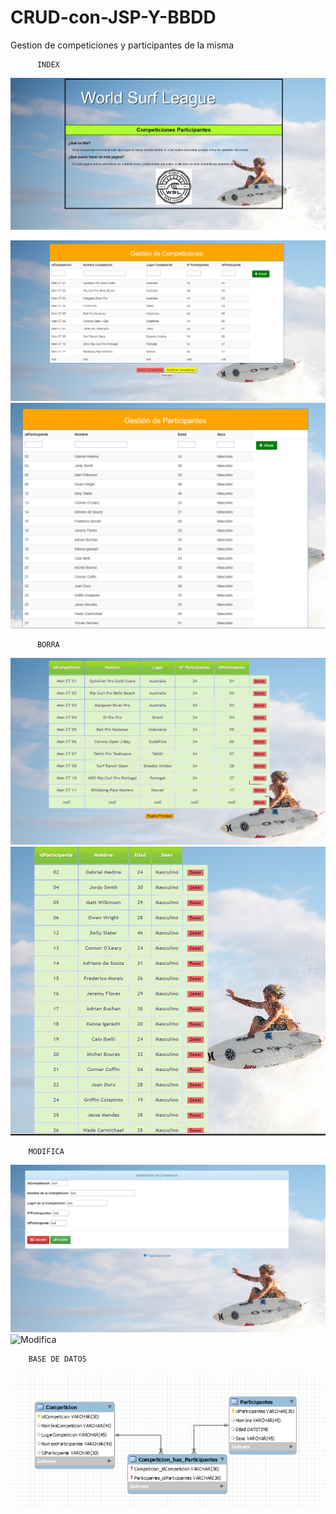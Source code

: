 # CRUD-con-JSP-Y-BBDD

Gestion de competiciones y participantes de la misma

          INDEX
![Index](https://github.com/fjcmolina/CRUD-con-JSP-Y-BBDD/blob/master/Imagenes/INDEX.PNG)

![Index](https://github.com/fjcmolina/CRUD-con-JSP-Y-BBDD/blob/master/Imagenes/competicion.PNG)
![Index](https://github.com/fjcmolina/CRUD-con-JSP-Y-BBDD/blob/master/Imagenes/participantes.PNG)

          BORRA
![Borra](https://github.com/fjcmolina/CRUD-con-JSP-Y-BBDD/blob/master/Imagenes/competicionBorrar.PNG)
![Borra](https://github.com/fjcmolina/CRUD-con-JSP-Y-BBDD/blob/master/Imagenes/participantesBorra.PNG)

        MODIFICA
![Modifica](https://github.com/fjcmolina/CRUD-con-JSP-Y-BBDD/blob/master/Imagenes/competicionModificar.PNG)
![Modifica](https://github.com/fjcmolina/CRUD-con-JSP-Y-BBDD/blob/master/Imagenes/participantesModifica.PNG)

        BASE DE DATOS
![Base de Datos](https://github.com/fjcmolina/CRUD-con-JSP-Y-BBDD/blob/master/Imagenes/basedatos.PNG)
